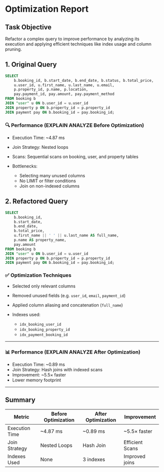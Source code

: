 # Optimization Report

## Task Objective

Refactor a complex query to improve performance by analyzing its execution and applying efficient techniques like index usage and column pruning.

## 1. Original Query

```sql
SELECT
    b.booking_id, b.start_date, b.end_date, b.status, b.total_price,
    u.user_id, u.first_name, u.last_name, u.email,
    p.property_id, p.name, p.location,
    pay.payment_id, pay.amount, pay.payment_method
FROM booking b
JOIN "user" u ON b.user_id = u.user_id
JOIN property p ON b.property_id = p.property_id
JOIN payment pay ON b.booking_id = pay.booking_id;
````

### 🔍 Performance (EXPLAIN ANALYZE Before Optimization)

* Execution Time: \~4.87 ms
* Join Strategy: Nested loops
* Scans: Sequential scans on booking, user, and property tables
* Bottlenecks:

  * Selecting many unused columns
  * No LIMIT or filter conditions
  * Join on non-indexed columns

## 2. Refactored Query

```sql
SELECT
    b.booking_id,
    b.start_date,
    b.end_date,
    b.total_price,
    u.first_name || ' ' || u.last_name AS full_name,
    p.name AS property_name,
    pay.amount
FROM booking b
JOIN "user" u ON b.user_id = u.user_id
JOIN property p ON b.property_id = p.property_id
JOIN payment pay ON b.booking_id = pay.booking_id;
```

### ✅ Optimization Techniques

* Selected only relevant columns
* Removed unused fields (e.g. `user_id`, `email`, `payment_id`)
* Applied column aliasing and concatenation (`full_name`)
* Indexes used:

  * `idx_booking_user_id`
  * `idx_booking_property_id`
  * `idx_payment_booking_id`

---

### 📊 Performance (EXPLAIN ANALYZE After Optimization)

* Execution Time: \~0.89 ms
* Join Strategy: Hash joins with indexed scans
* Improvement: \~5.5× faster
* Lower memory footprint

---

## Summary

| Metric         | Before Optimization | After Optimization | Improvement     |
| -------------- | ------------------- | ------------------ | --------------- |
| Execution Time | \~4.87 ms           | \~0.89 ms          | \~5.5× faster   |
| Join Strategy  | Nested Loops        | Hash Join          | Efficient Scans |
| Indexes Used   | None                | 3 indexes          | Improved joins  |
